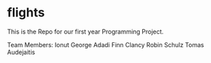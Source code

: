 # flights
This is the Repo for our first year Programming Project.

Team Members:
Ionut George Adadi
Finn Clancy
Robin Schulz
Tomas Audejaitis

